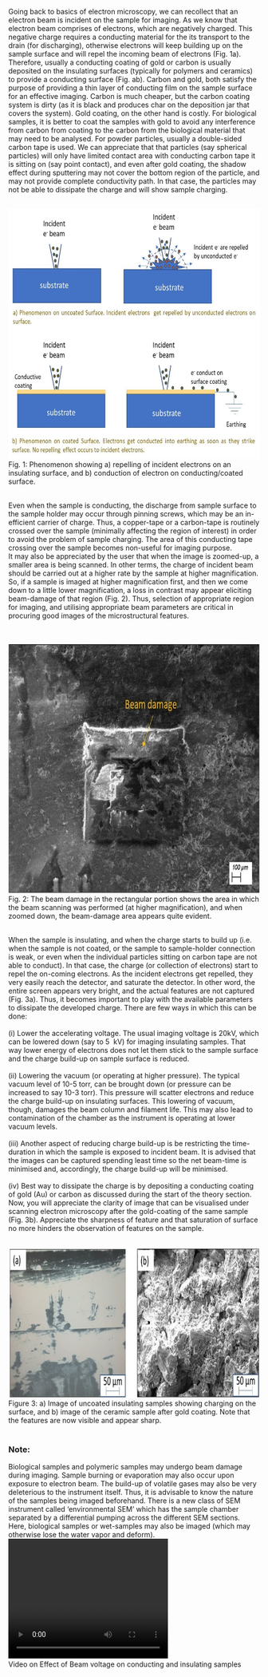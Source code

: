 Going back to basics of electron microscopy, we can recollect that an electron beam is incident on the sample for imaging. As we know that electron beam comprises of electrons, which are negatively charged. This negative charge requires a conducting material for the its transport to the drain (for discharging), otherwise electrons will keep building up on the sample surface and will repel the incoming beam of electrons (Fig. 1a). Therefore, usually a conducting coating of gold or carbon is usually deposited on the insulating surfaces (typically for polymers and ceramics) to provide a conducting surface (Fig. ab). Carbon and gold, both satisfy the purpose of providing a thin layer of conducting film on the sample surface for an effective imaging. Carbon is much cheaper, but the carbon coating system is dirty (as it is black and produces char on the deposition jar that covers the system). Gold coating, on the other hand is costly. For biological samples, it is better to coat the samples with gold to avoid any interference from carbon from coating to the carbon from the biological material that may need to be analysed. For powder particles, usually a double-sided carbon tape is used. We can appreciate that that particles (say spherical particles) will only have limited contact area with conducting carbon tape it is sitting on (say point contact), and even after gold coating, the shadow effect during sputtering may not cover the bottom region of the particle, and may not provide complete conductivity path. In that case, the particles may not be able to dissipate the charge and will show sample charging.
<br><br>

<img src="images/f1.jpg" height="500px" width="700px"><br>
Fig. 1: Phenomenon showing a) repelling of incident electrons on an insulating surface, and  b) conduction of electron on conducting/coated surface.<br><br>

Even when the sample is conducting, the discharge from sample surface to the sample holder may occur through pinning screws, which may be an in-efficient carrier of charge. Thus, a copper-tape or a carbon-tape is routinely crossed over the sample (minimally affecting the region of interest) in order to avoid the problem of sample charging. The area of this conducting tape crossing over the sample becomes non-useful for imaging purpose.<br> 
It may also be appreciated by the user that when the image is zoomed-up, a smaller area is being scanned. In other terms, the charge of incident beam should be carried out at a higher rate by the sample at higher magnification. So, if a sample is imaged at higher magnification first, and then we come down to a little lower magnification, a loss in contrast may appear eliciting beam-damage of that region (Fig. 2). Thus, selection of appropriate region for imaging, and utilising appropriate beam parameters are critical in procuring good images of the microstructural features.

<br><br>
 <img src="images/f2.jpg" height="500px" width="700px">
 <br>
 Fig. 2: The beam damage in the rectangular portion shows the area in which the beam scanning was performed (at higher magnification), and when zoomed down, the beam-damage area appears quite evident.
 <br>
 <br>

 When the sample is insulating, and when the charge starts to build up (i.e. when the sample is not coated, or the sample to sample-holder connection is weak, or even when the individual particles sitting on carbon tape are not able to conduct). In that case, the charge (or collection of electrons) start to repel the on-coming electrons. As the incident electrons get repelled, they very easily reach the detector, and saturate the detector. In other word, the entire screen appears very bright, and the actual features are not captured (Fig. 3a). Thus, it becomes important to play with the available parameters to dissipate the developed charge. There are few ways in which this can be done: 
<br><br>
    (i)	 Lower the accelerating voltage. The usual imaging voltage is 20kV, which can be lowered down (say to 5 &nbsp;kV)  for  imaging insulating samples. That way lower energy of electrons does not let them stick to the sample surface and the charge build-up on sample surface is reduced. <br><br>
    (ii)  Lowering the vacuum (or operating at higher pressure). The typical vacuum level of 10-5 torr, can be brought down (or pressure can be increased to say 10-3 torr). This pressure will scatter electrons and reduce the charge build-up on insulating surfaces. This lowering of vacuum, though, damages the beam column and filament life. This may also lead to contamination of the chamber as the instrument is operating at lower vacuum levels. <br><br>
    (iii)	 Another aspect of reducing charge build-up is be restricting the time-duration in which the sample is exposed to incident beam. It is advised that the images can be captured spending least time so the net beam-time is minimised and, accordingly, the charge build-up will be minimised.<br><br>
    (iv)	 Best way to dissipate the charge is by depositing a conducting coating of gold (Au) or carbon as discussed during the start of the theory section. Now, you will appreciate the clarity of image that can be visualised under scanning electron microscopy after the gold-coating of the same sample (Fig. 3b). Appreciate the sharpness of feature and that saturation of surface no more hinders the observation of features on the sample.<br><br>

<img src="images/f3.jpg" height="300px" width="700px"> <br>
Figure 3: a) Image of uncoated insulating samples showing charging on the surface, and b) image of the ceramic sample after gold coating. Note that the features are now visible and appear sharp. 
<br>
<br>

### Note:
Biological samples and polymeric samples may undergo beam damage during imaging. Sample burning or evaporation may also occur upon exposure to electron beam. The build-up of volatile gases may also be very deleterious to the instrument itself. Thus, it is advisable to know the nature of the samples being imaged beforehand. There is a new class of SEM instrument called ‘environmental SEM’ which has the sample chamber separated by a differential pumping across the different SEM sections. Here, biological samples or wet-samples may also be imaged (which may otherwise lose the water vapor and deform).<br>
<video width="320" height="240" controls>
  <source src="images/exp3-conducting_insulating.mp4" type="video/mp4">
  Your browser does not support the video tag.
</video><br>
Video on Effect of Beam voltage on conducting and insulating samples


 
 
 
 
 
 
 